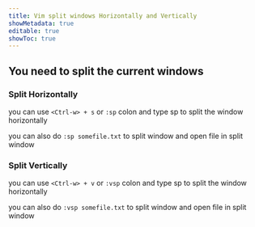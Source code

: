 ```yaml
---
title: Vim split windows Horizontally and Vertically
showMetadata: true
editable: true
showToc: true
---
```


## You need to split the current windows

### Split Horizontally

you can use `<Ctrl-w> + s` or `:sp` colon and type sp to split the window horizontally

you can also do `:sp somefile.txt` to split window and open file in split window

### Split Vertically

you can use `<Ctrl-w> + v` or `:vsp` colon and type sp to split the window horizontally

you can also do `:vsp somefile.txt` to split window and open file in split window

